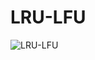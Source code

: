 # LRU-LFU
![LRU-LFU](https://user-images.githubusercontent.com/34183327/147885648-8d6079cc-1273-4c74-aca4-5cca23963885.PNG)
